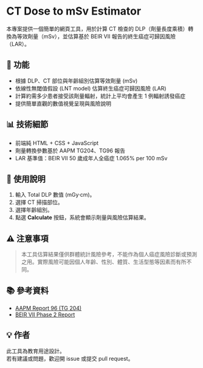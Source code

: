 # CT Dose to mSv Estimator

本專案提供一個簡單的網頁工具，用於計算 CT 檢查的 DLP（劑量長度乘積）轉換為等效劑量（mSv），並估算基於 BEIR VII 報告的終生癌症可歸因風險（LAR）。

## 🔹 功能
- 根據 DLP、CT 部位與年齡組別估算等效劑量 (mSv)
- 依線性無閾值假設 (LNT model) 估算終生癌症可歸因風險 (LAR)
- 計算約需多少患者接受該劑量輻射，統計上平均會產生 1 例輻射誘發癌症
- 提供簡單直觀的數值視覺呈現與風險說明

## 📊 技術細節
- 前端純 HTML + CSS + JavaScript
- 劑量轉換參數基於 AAPM TG204、TG96 報告
- LAR 基準值：BEIR VII 50 歲成年人全癌症 1.065% per 100 mSv

## 📝 使用說明
1. 輸入 Total DLP 數值 (mGy·cm)。
2. 選擇 CT 掃描部位。
3. 選擇年齡組別。
4. 點選 **Calculate** 按鈕，系統會顯示劑量與風險估算結果。

## ⚠ 注意事項
> 本工具估算結果僅供群體統計風險參考，不能作為個人癌症風險診斷或預測之用。實際風險可能因個人年齡、性別、體質、生活型態等因素而有所不同。

## 📚 參考資料
- [AAPM Report 96 (TG 204)](https://www.aapm.org/pubs/reports/RPT_96.pdf)
- [BEIR VII Phase 2 Report](https://nap.nationalacademies.org/read/11340/chapter/14)

## 💡 作者
此工具為教育用途設計。  
若有建議或問題，歡迎開 issue 或提交 pull request。
